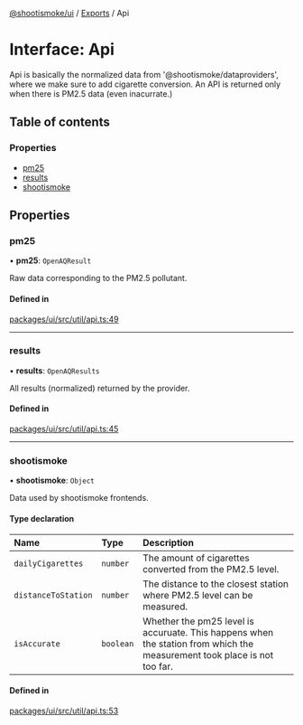 [@shootismoke/ui](../README.md) / [Exports](../modules.md) / Api

# Interface: Api

Api is basically the normalized data from '@shootismoke/dataproviders',
where we make sure to add cigarette conversion. An API is returned only when
there is PM2.5 data (even inacurrate.)

## Table of contents

### Properties

- [pm25](Api.md#pm25)
- [results](Api.md#results)
- [shootismoke](Api.md#shootismoke)

## Properties

### pm25

• **pm25**: `OpenAQResult`

Raw data corresponding to the PM2.5 pollutant.

#### Defined in

[packages/ui/src/util/api.ts:49](https://github.com/shootismoke/common//blob/a593a9f/packages/ui/src/util/api.ts#L49)

___

### results

• **results**: `OpenAQResults`

All results (normalized) returned by the provider.

#### Defined in

[packages/ui/src/util/api.ts:45](https://github.com/shootismoke/common//blob/a593a9f/packages/ui/src/util/api.ts#L45)

___

### shootismoke

• **shootismoke**: `Object`

Data used by shootismoke frontends.

#### Type declaration

| Name | Type | Description |
| :------ | :------ | :------ |
| `dailyCigarettes` | `number` | The amount of cigarettes converted from the PM2.5 level. |
| `distanceToStation` | `number` | The distance to the closest station where PM2.5 level can be measured. |
| `isAccurate` | `boolean` | Whether the pm25 level is accuruate. This happens when the station from which the measurement took place is not too far. |

#### Defined in

[packages/ui/src/util/api.ts:53](https://github.com/shootismoke/common//blob/a593a9f/packages/ui/src/util/api.ts#L53)

